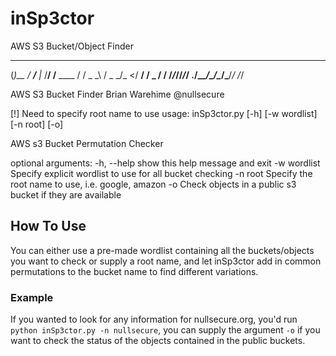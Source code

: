 # inSp3ctor
AWS S3 Bucket/Object Finder

   _      ____     ____     __
  (_)__  / __/__  |_  /____/ /____  ____
 / / _ \_\ \/ _ \_/_ </ __/ __/ _ \/ __/
/_/_//_/___/ .__/____/\__/\__/\___/_/
          /_/

  AWS S3 Bucket Finder
  Brian Warehime @nullsecure


[!] Need to specify root name to use
usage: inSp3ctor.py [-h] [-w wordlist] [-n root] [-o]

AWS s3 Bucket Permutation Checker

optional arguments:
  -h, --help   show this help message and exit
  -w wordlist  Specify explicit wordlist to use for all bucket checking
  -n root      Specify the root name to use, i.e. google, amazon
  -o           Check objects in a public s3 bucket if they are available

## How To Use

You can either use a pre-made wordlist containing all the buckets/objects you want to check or supply a root name, and let inSp3ctor add in common permutations to the bucket name to find different variations. 

### Example

If you wanted to look for any information for nullsecure.org, you'd run `python inSp3ctor.py -n nullsecure`, you can supply the argument `-o` if you want to check the status of the objects contained in the public buckets.